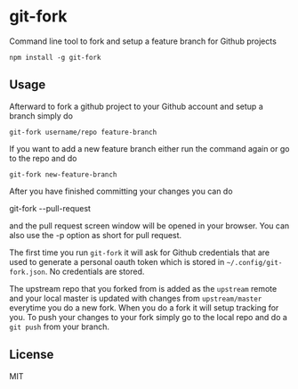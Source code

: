 # git-fork

Command line tool to fork and setup a feature branch for Github projects

	npm install -g git-fork

## Usage

Afterward to fork a github project to your Github account and setup a branch simply do

	git-fork username/repo feature-branch

If you want to add a new feature branch either run the command again or go to the repo and do

	git-fork new-feature-branch

After you have finished committing your changes you can do

  git-fork --pull-request

and the pull request screen window will be opened in your browser. You can also use the -p option as short for pull request.

The first time you run `git-fork` it will ask for Github credentials that are used to generate a personal oauth token
which is stored in `~/.config/git-fork.json`. No credentials are stored.

The upstream repo that you forked from is added as the `upstream` remote and your local master is updated with changes from `upstream/master` everytime you do a new fork.
When you do a fork it will setup tracking for you. To push your changes to your fork simply go to the local repo and do a `git push` from your branch.

## License

MIT
